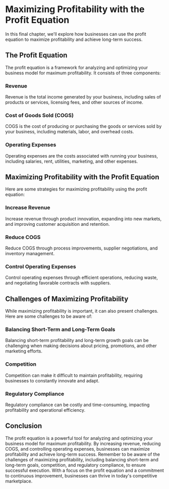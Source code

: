Maximizing Profitability with the Profit Equation
========================================================================

In this final chapter, we'll explore how businesses can use the profit equation to maximize profitability and achieve long-term success.

The Profit Equation
-------------------

The profit equation is a framework for analyzing and optimizing your business model for maximum profitability. It consists of three components:

### Revenue

Revenue is the total income generated by your business, including sales of products or services, licensing fees, and other sources of income.

### Cost of Goods Sold (COGS)

COGS is the cost of producing or purchasing the goods or services sold by your business, including materials, labor, and overhead costs.

### Operating Expenses

Operating expenses are the costs associated with running your business, including salaries, rent, utilities, marketing, and other expenses.

Maximizing Profitability with the Profit Equation
-------------------------------------------------

Here are some strategies for maximizing profitability using the profit equation:

### Increase Revenue

Increase revenue through product innovation, expanding into new markets, and improving customer acquisition and retention.

### Reduce COGS

Reduce COGS through process improvements, supplier negotiations, and inventory management.

### Control Operating Expenses

Control operating expenses through efficient operations, reducing waste, and negotiating favorable contracts with suppliers.

Challenges of Maximizing Profitability
--------------------------------------

While maximizing profitability is important, it can also present challenges. Here are some challenges to be aware of:

### Balancing Short-Term and Long-Term Goals

Balancing short-term profitability and long-term growth goals can be challenging when making decisions about pricing, promotions, and other marketing efforts.

### Competition

Competition can make it difficult to maintain profitability, requiring businesses to constantly innovate and adapt.

### Regulatory Compliance

Regulatory compliance can be costly and time-consuming, impacting profitability and operational efficiency.

Conclusion
----------

The profit equation is a powerful tool for analyzing and optimizing your business model for maximum profitability. By increasing revenue, reducing COGS, and controlling operating expenses, businesses can maximize profitability and achieve long-term success. Remember to be aware of the challenges of maximizing profitability, including balancing short-term and long-term goals, competition, and regulatory compliance, to ensure successful execution. With a focus on the profit equation and a commitment to continuous improvement, businesses can thrive in today's competitive marketplace.
